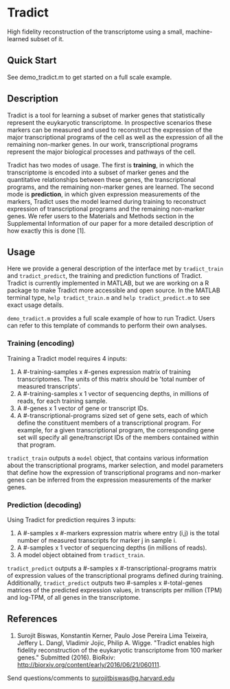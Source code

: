 # Tradict
High fidelity reconstruction of the transcriptome using a small, machine-learned subset of it. 

## Quick Start

See demo_tradict.m to get started on a full scale example.

## Description
Tradict is a tool for learning a subset of marker genes that statistically represent the euykaryotic transcriptome. In prospective scenarios these markers can be measured and used to reconstruct the expression of the major transcriptional programs of the cell as well as the expression of all the remaining non-marker genes. In our work, transcriptional programs represent the major biological processes and pathways of the cell. 

Tradict has two modes of usage. The first is **training**, in which the transcriptome is encoded into a subset of marker genes and the quantitative relationships between these genes, the transcriptional programs, and the remaining non-marker genes are learned. The second mode is **prediction**, in which given expression measurements of the markers, Tradict uses the model learned during training to reconstruct expression of transcriptional programs and the remaining non-marker genes. We refer users to the Materials and Methods section in the Supplemental Information of our paper for a more detailed description of how exactly this is done [1]. 

## Usage
Here we provide a general description of the interface met by `tradict_train` and `tradict_predict`, the training and prediction functions of Tradict. Tradict is currently implemented in MATLAB, but we are working on a R package to make Tradict more accessible and open source. In the MATLAB terminal type, `help tradict_train.m` and `help tradict_predict.m` to see exact usage details. 

`demo_tradict.m` provides a full scale example of how to run Tradict. Users can refer to this template of commands to perform their own analyses. 

### Training (encoding)
Training a Tradict model requires 4 inputs:

1. A #-training-samples x #-genes expression matrix of training transcriptomes. The units of this matrix should be 'total number of measured transcripts'.
2. A #-training-samples x 1 vector of sequencing depths, in millions of reads, for each training sample.
3. A #-genes x 1 vector of gene or transcript IDs. 
4. A #-transcriptional-programs sized set of gene sets, each of which define the constituent members of a transcriptional program. For example, for a given transcriptional program, the corresponding gene set will specify all gene/transcript IDs of the members contained within that program.

`tradict_train` outputs a `model` object, that contains various information about the transcriptional programs, marker selection, and model parameters that define how the expression of transcriptional programs and non-marker genes can be inferred from the expression measurements of the marker genes. 

### Prediction (decoding)
Using Tradict for prediction requires 3 inputs:

1. A #-samples x #-markers expression matrix where entry (i,j) is the total number of measured transcripts for marker j in sample i.
2. A #-samples x 1 vector of sequencing depths (in millions of reads). 
3. A model object obtained from `tradict_train`.

`tradict_predict` outputs a #-samples x #-transcriptional-programs matrix of expression values of the transcriptional programs defined during training. Additionally, `tradict_predict` outputs two #-samples x #-total-genes matrices of the predicted expression values, in transcripts per million (TPM) and log-TPM, of all genes in the transcriptome.

## References
1. Surojit Biswas, Konstantin Kerner, Paulo Jose Pereira Lima Teixeira, Jeffery L. Dangl, Vladimir Jojic, Philip A. Wigge. "Tradict enables high fidelity reconstruction of the euykaryotic transcriptome from 100 marker genes." Submitted (2016). BioRxiv: http://biorxiv.org/content/early/2016/06/21/060111.

Send questions/comments to surojitbiswas@g.harvard.edu
